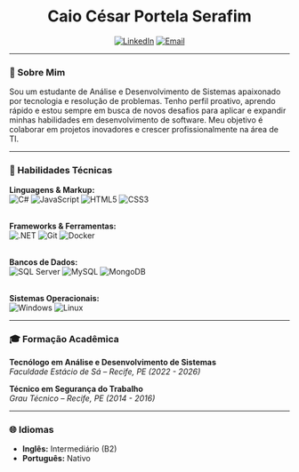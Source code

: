 <div align="center">
  <h1 align="center">Caio César Portela Serafim</h1>
 
</div>

<div align="center">
  <a href="https://www.linkedin.com/in/caioportelas/" target="_blank"><img src="https://img.shields.io/badge/LinkedIn-0077B5?style=for-the-badge&logo=linkedin&logoColor=white" alt="LinkedIn"></a>
  <a href="mailto:caioportela@live.com"><img src="https://img.shields.io/badge/Email-0078D4?style=for-the-badge&logo=microsoft-outlook&logoColor=white" alt="Email"></a>
</div>

---

### **👋 Sobre Mim**
Sou um estudante de Análise e Desenvolvimento de Sistemas apaixonado por tecnologia e resolução de problemas. Tenho perfil proativo, aprendo rápido e estou sempre em busca de novos desafios para aplicar e expandir minhas habilidades em desenvolvimento de software. Meu objetivo é colaborar em projetos inovadores e crescer profissionalmente na área de TI.

---

### **🚀 Habilidades Técnicas**

<div align="left">
  <strong>Linguagens & Markup:</strong><br>
  <img src="https://img.shields.io/badge/C%23-239120?style=for-the-badge&logo=c-sharp&logoColor=white" alt="C#">
  <img src="https://img.shields.io/badge/JavaScript-F7DF1E?style=for-the-badge&logo=javascript&logoColor=black" alt="JavaScript">
  <img src="https://img.shields.io/badge/HTML5-E34F26?style=for-the-badge&logo=html5&logoColor=white" alt="HTML5">
  <img src="https://img.shields.io/badge/CSS3-1572B6?style=for-the-badge&logo=css3&logoColor=white" alt="CSS3">
  <br><br>

  <strong>Frameworks & Ferramentas:</strong><br>
  <img src="https://img.shields.io/badge/.NET-512BD4?style=for-the-badge&logo=dotnet&logoColor=white" alt=".NET">
  <img src="https://img.shields.io/badge/Git-F05032?style=for-the-badge&logo=git&logoColor=white" alt="Git">
  <img src="https://img.shields.io/badge/Docker-2496ED?style=for-the-badge&logo=docker&logoColor=white" alt="Docker">
  <br><br>

  <strong>Bancos de Dados:</strong><br>
  <img src="https://img.shields.io/badge/Microsoft_SQL_Server-CC2927?style=for-the-badge&logo=microsoft-sql-server&logoColor=white" alt="SQL Server">
  <img src="https://img.shields.io/badge/MySQL-4479A1?style=for-the-badge&logo=mysql&logoColor=white" alt="MySQL">
  <img src="https://img.shields.io/badge/MongoDB-47A248?style=for-the-badge&logo=mongodb&logoColor=white" alt="MongoDB">
  <br><br>

  <strong>Sistemas Operacionais:</strong><br>
  <img src="https://img.shields.io/badge/Windows-0078D6?style=for-the-badge&logo=windows&logoColor=white" alt="Windows">
  <img src="https://img.shields.io/badge/Linux-FCC624?style=for-the-badge&logo=linux&logoColor=black" alt="Linux">
</div>

---

### **🎓 Formação Acadêmica**

**Tecnólogo em Análise e Desenvolvimento de Sistemas**  
*Faculdade Estácio de Sá – Recife, PE (2022 - 2026)*

**Técnico em Segurança do Trabalho**  
*Grau Técnico – Recife, PE (2014 - 2016)*


---

### **🌐 Idiomas**
- **Inglês:** Intermediário (B2)
- **Português:** Nativo
